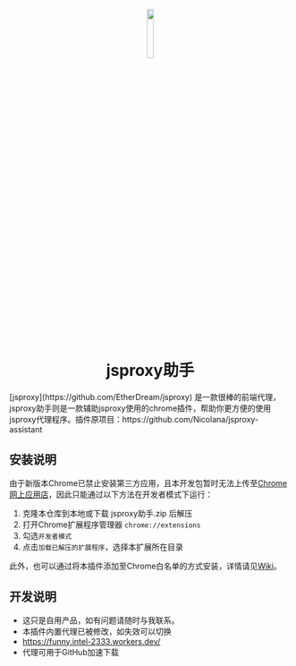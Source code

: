 <p align="center"><img width="15%" src="icons/icon-128.png" /></p>
<h1 align="center">jsproxy助手</h1>
  [jsproxy](https://github.com/EtherDream/jsproxy) 是一款很棒的前端代理，jsproxy助手则是一款辅助jsproxy使用的chrome插件，帮助你更方便的使用jsproxy代理程序。插件原项目：https://github.com/Nicolana/jsproxy-assistant

## 安装说明

由于新版本Chrome已禁止安装第三方应用，且本开发包暂时无法上传至[Chrome网上应用店](https://chrome.google.com/webstore)，因此只能通过以下方法在开发者模式下运行：

1. 克隆本仓库到本地或下载 jsproxy助手.zip 后解压
2. 打开Chrome扩展程序管理器 `chrome://extensions`
3. 勾选`开发者模式`
4. 点击`加载已解压的扩展程序`，选择本扩展所在目录

此外，也可以通过将本插件添加至Chrome白名单的方式安装，详情请见[Wiki](https://github.com/haotian-wang/google-access-helper/wiki/Installation-Guide#%E5%B0%86%E6%8F%92%E4%BB%B6%E5%8A%A0%E5%85%A5chrome%E7%99%BD%E5%90%8D%E5%8D%95)。

## 开发说明

- 这只是自用产品，如有问题请随时与我联系。
- 本插件内置代理已被修改，如失效可以切换
- https://funny.intel-2333.workers.dev/
- 代理可用于GitHub加速下载
